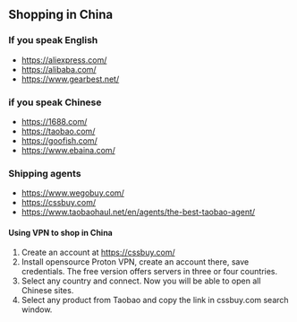 Shopping in China
-----------------

### If you speak English

- https://aliexpress.com/
- https://alibaba.com/
- https://www.gearbest.net/

### if you speak Chinese

- https://1688.com/
- https://taobao.com/
- https://goofish.com/
- https://www.ebaina.com/

### Shipping agents

- https://www.wegobuy.com/
- https://cssbuy.com/
- https://www.taobaohaul.net/en/agents/the-best-taobao-agent/

#### Using VPN to shop in China

1. Create an account at https://cssbuy.com/
2. Install opensource Proton VPN, create an account there, save credentials.
   The free version offers servers in three or four countries.
3. Select any country and connect. Now you will be able to open all Chinese sites.
4. Select any product from Taobao and copy the link in cssbuy.com search window.
